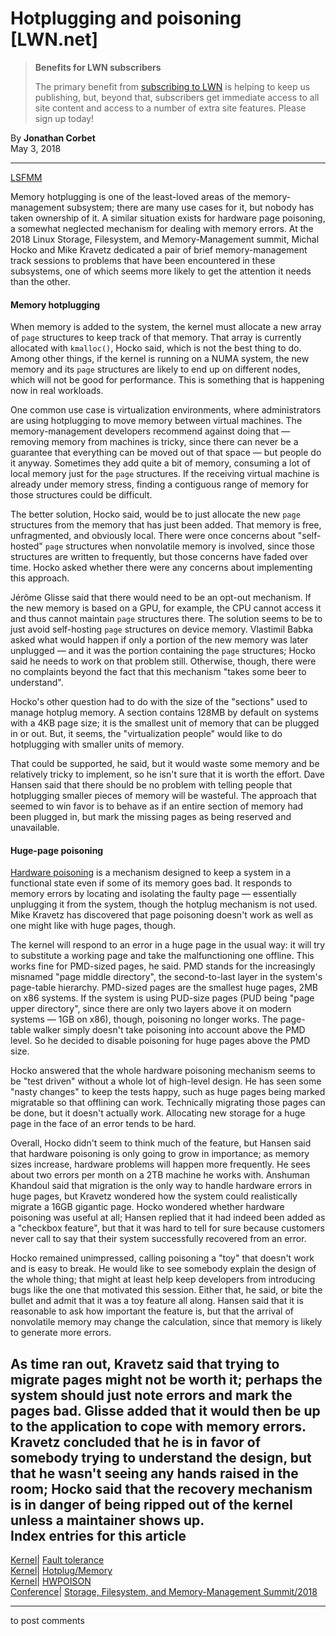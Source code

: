 # Hotplugging and poisoning [LWN.net]

> **Benefits for LWN subscribers**
> 
> The primary benefit from [subscribing to LWN](/Promo/nst-nag5/subscribe) is helping to keep us publishing, but, beyond that, subscribers get immediate access to all site content and access to a number of extra site features. Please sign up today! 

By **Jonathan Corbet**  
May 3, 2018 

* * *

[LSFMM](/Articles/lsfmm2018/)

Memory hotplugging is one of the least-loved areas of the memory-management subsystem; there are many use cases for it, but nobody has taken ownership of it. A similar situation exists for hardware page poisoning, a somewhat neglected mechanism for dealing with memory errors. At the 2018 Linux Storage, Filesystem, and Memory-Management summit, Michal Hocko and Mike Kravetz dedicated a pair of brief memory-management track sessions to problems that have been encountered in these subsystems, one of which seems more likely to get the attention it needs than the other. 

#### Memory hotplugging

When memory is added to the system, the kernel must allocate a new array of `page` structures to keep track of that memory. That array is currently allocated with `kmalloc()`, Hocko said, which is not the best thing to do. Among other things, if the kernel is running on a NUMA system, the new memory and its `page` structures are likely to end up on different nodes, which will not be good for performance. This is something that is happening now in real workloads. 

One common use case is virtualization environments, where administrators are using hotplugging to move memory between virtual machines. The memory-management developers recommend against doing that — removing memory from machines is tricky, since there can never be a guarantee that everything can be moved out of that space — but people do it anyway. Sometimes they add quite a bit of memory, consuming a lot of local memory just for the `page` structures. If the receiving virtual machine is already under memory stress, finding a contiguous range of memory for those structures could be difficult. 

The better solution, Hocko said, would be to just allocate the new `page` structures from the memory that has just been added. That memory is free, unfragmented, and obviously local. There were once concerns about "self-hosted" `page` structures when nonvolatile memory is involved, since those structures are written to frequently, but those concerns have faded over time. Hocko asked whether there were any concerns about implementing this approach. 

Jérôme Glisse said that there would need to be an opt-out mechanism. If the new memory is based on a GPU, for example, the CPU cannot access it and thus cannot maintain `page` structures there. The solution seems to be to just avoid self-hosting `page` structures on device memory. Vlastimil Babka asked what would happen if only a portion of the new memory was later unplugged — and it was the portion containing the `page` structures; Hocko said he needs to work on that problem still. Otherwise, though, there were no complaints beyond the fact that this mechanism "takes some beer to understand". 

Hocko's other question had to do with the size of the "sections" used to manage hotplug memory. A section contains 128MB by default on systems with a 4KB page size; it is the smallest unit of memory that can be plugged in or out. But, it seems, the "virtualization people" would like to do hotplugging with smaller units of memory. 

That could be supported, he said, but it would waste some memory and be relatively tricky to implement, so he isn't sure that it is worth the effort. Dave Hansen said that there should be no problem with telling people that hotplugging smaller pieces of memory will be wasteful. The approach that seemed to win favor is to behave as if an entire section of memory had been plugged in, but mark the missing pages as being reserved and unavailable. 

#### Huge-page poisoning

[Hardware poisoning](/Articles/348886/) is a mechanism designed to keep a system in a functional state even if some of its memory goes bad. It responds to memory errors by locating and isolating the faulty page — essentially unplugging it from the system, though the hotplug mechanism is not used. Mike Kravetz has discovered that page poisoning doesn't work as well as one might like with huge pages, though. 

The kernel will respond to an error in a huge page in the usual way: it will try to substitute a working page and take the malfunctioning one offline. This works fine for PMD-sized pages, he said. PMD stands for the increasingly misnamed "page middle directory", the second-to-last layer in the system's page-table hierarchy. PMD-sized pages are the smallest huge pages, 2MB on x86 systems. If the system is using PUD-size pages (PUD being "page upper directory", since there are only two layers above it on modern systems — 1GB on x86), though, poisoning no longer works. The page-table walker simply doesn't take poisoning into account above the PMD level. So he decided to disable poisoning for huge pages above the PMD size. 

Hocko answered that the whole hardware poisoning mechanism seems to be "test driven" without a whole lot of high-level design. He has seen some "nasty changes" to keep the tests happy, such as huge pages being marked migratable so that offlining can work. Technically migrating those pages can be done, but it doesn't actually work. Allocating new storage for a huge page in the face of an error tends to be hard. 

Overall, Hocko didn't seem to think much of the feature, but Hansen said that hardware poisoning is only going to grow in importance; as memory sizes increase, hardware problems will happen more frequently. He sees about two errors per month on a 2TB machine he works with. Anshuman Khandoul said that migration is the only way to handle hardware errors in huge pages, but Kravetz wondered how the system could realistically migrate a 16GB gigantic page. Hocko wondered whether hardware poisoning was useful at all; Hansen replied that it had indeed been added as a "checkbox feature", but that it was hard to tell for sure because customers never call to say that their system successfully recovered from an error. 

Hocko remained unimpressed, calling poisoning a "toy" that doesn't work and is easy to break. He would like to see somebody explain the design of the whole thing; that might at least help keep developers from introducing bugs like the one that motivated this session. Either that, he said, or bite the bullet and admit that it was a toy feature all along. Hansen said that it is reasonable to ask how important the feature is, but that the arrival of nonvolatile memory may change the calculation, since that memory is likely to generate more errors. 

As time ran out, Kravetz said that trying to migrate pages might not be worth it; perhaps the system should just note errors and mark the pages bad. Glisse added that it would then be up to the application to cope with memory errors. Kravetz concluded that he is in favor of somebody trying to understand the design, but that he wasn't seeing any hands raised in the room; Hocko said that the recovery mechanism is in danger of being ripped out of the kernel unless a maintainer shows up.  
Index entries for this article  
---  
[Kernel](/Kernel/Index)| [Fault tolerance](/Kernel/Index#Fault_tolerance)  
[Kernel](/Kernel/Index)| [Hotplug/Memory](/Kernel/Index#Hotplug-Memory)  
[Kernel](/Kernel/Index)| [HWPOISON](/Kernel/Index#HWPOISON)  
[Conference](/Archives/ConferenceIndex/)| [Storage, Filesystem, and Memory-Management Summit/2018](/Archives/ConferenceIndex/#Storage_Filesystem_and_Memory-Management_Summit-2018)  
  


* * *

to post comments 
